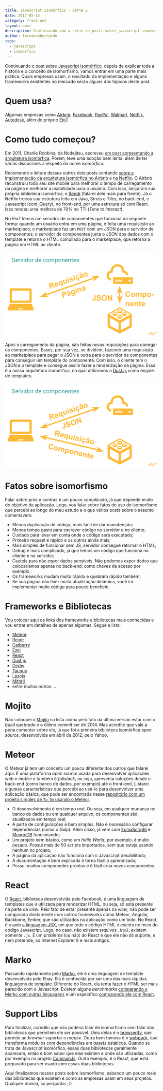 ```yaml
---
title: Javascript Isomórfico - parte 2
date: 2017-05-15
category: front-end
layout: post
description: Continuando com a série de posts sobre javascript isomórfico, agora falando um pouco mais sobre frameworks e onde usá-los.
author: fernandabernardo
tags:
  - javascript
  - isomorfico
---
```


Continuando o post sobre [Javascript isomórfico](/isomorfismo), depois de explicar toda a história e o conceito de isomorfismo, vamos entrar em uma parte mais prática. Quais empresas usam, o resultado da implementação e alguns frameworks existentes no mercado serão alguns dos tópicos deste post.

# Quem usa?
Algumas empresas como [Airbnb](https://www.airbnb.com.br/), [Facebook](https://www.facebook.com/), [PayPal](https://www.paypal.com/br/), [Walmart](https://www.walmart.com.br/), [Netflix](https://www.netflix.com/br/), [Autodesk](https://www.autodesk.com.br/), além do próprio [Elo7](https://www.elo7.com.br/).

# Como tudo começou?
Em 2011, Charlie Robbins, da Nodejitsu, escreveu [um post apresentando a arquitetura isomórfica](https://blog.nodejitsu.com/scaling-isomorphic-javascript-code/). Porém, teve uma adoção bem lenta, além de ter várias discussões a respeito do nome *isomórfico*.

Recomendo a leitura desses outros dois posts contando [sobre a implementação da arquitetura isomórfica no Airbnb](http://nerds.airbnb.com/isomorphic-javascript-future-web-apps/) e [na Netflix](http://techblog.netflix.com/2015/08/making-netflixcom-faster.html). O Airbnb reconstruiu todo seu site mobile para melhorar o tempo de carregamento da página e melhorar a usabilidade para o usuário. Com isso, lançaram sua própria biblioteca isomórfica, o [Rendr](http://rendrjs.github.io/) (falarei dele mais para frente). Já o Netflix trocou sua estrutura feita em Java, Struts e Tiles, no back-end, e Javascript (com jQuery), no front-end, por uma estrutura só com React. Isso rendeu uma melhora de 70% no TTI (*Time to Interact*).

No Elo7 temos um servidor de componentes que funciona da seguinte forma: quando um usuário entra em uma página, é feita uma requisição ao marketplace; o marketplace faz um `POST` com um JSON para o servidor de componentes; o servidor de componentes junta o JSON dos dados com o template e retorna o HTML compilado para o marketplace, que retorna a página em HTML ao cliente.

![Fluxo da primeira requisição](/images/isomorfismo-parte-2-1.png)

Após o carregamento da página, são feitas novas requisições para carregar os componentes. Esses, por sua vez, se dividem, fazendo uma requisição ao marketplace para pegar o JSON e outra para o servidor de componentes para conseguir um template do componente. Com isso, o cliente tem o JSON e o template e consegue assim fazer a renderização da página. Essa é a nossa arquitetura isomórfica, na qual utilizamos o [Dust.js](http://www.dustjs.com/) como engine de templates.

![Fluxo após o carregamento da página](/images/isomorfismo-parte-2-2.png)


# Fatos sobre isomorfismo
Falar sobre prós e contras é um pouco complicado, já que depende muito do objetivo da aplicação. Logo, vou falar sobre fatos do uso do isomorfismo que percebi ao longo do meu estudo e o que vários posts sobre o assunto comentavam:
* Menos duplicação de código, mais fácil de dar manutenção;
* Menos tempo gasto para escrever código no servidor e no cliente;
* Cuidado para levar em conta onde o código será executado;
* Primeiro request é rápido e os outros ainda mais;
* Mais simples de funcionar sem JS, servidor consegue retornar o HTML;
* Debug é mais complicado, já que temos um código que funciona no cliente e no servidor;
* Cautela para não expor dados sensíveis. Não podemos expor dados que colocaríamos apenas no back-end, como chaves de acesso por exemplo;
* Os frameworks mudam muito rápido e quebram rápido também;
* Se sua página não tiver muita atualização dinâmica, você irá implementar muito código para pouco benefício.

# Frameworks e Bibliotecas
Vou colocar aqui os links dos frameworks e bibliotecas mais conhecidas e vou entrar em detalhes de apenas algumas. Segue a lista:
* [Meteor](https://www.meteor.com/)
* [Rendr](http://rendrjs.github.io/)
* [Catberry](http://catberry.org/)
* [Ezel](http://ezeljs.com/)
* [React](https://facebook.github.io/react/)
* [Dust.js](http://www.dustjs.com/)
* [Derby](http://derbyjs.com/)
* [Taunus](https://github.com/taunus/taunus)
* [Lazojs](https://github.com/lazojs/lazo)
* [Mithril](http://mithril.js.org/)
* entre muitos outros ...

# Mojito
Não coloquei o [Mojito](https://github.com/yahoo/mojito) na lista acima pelo fato da última versão estar com o *build* quebrado e o último *commit* ser de 2014. Mas acredito que vale a pena comentar sobre ele, já que foi a primeira biblioteca isomórfica *open source*, desenvolvida em abril de 2012, pelo Yahoo.

# Meteor
O Meteor já tem um conceito um pouco diferente dos outros que falarei aqui. É uma plataforma *open source* usada para desenvolver aplicações web e mobile e também é *fullstack*, ou seja, apresenta soluções desde o back-end (como banco de dados, por exemplo) até o front-end. Listarei algumas características que percebi ao usá-lo para desenvolver uma aplicação básica, que pode ser encontrada nesse [repositório com um projeto simples de `To Do` usando o Meteor](https://github.com/FernandaBernardo/meteor-simple-todos).
* O desenvolvimento é em tempo real. Ou seja, em qualquer mudança no banco de dados ou em qualquer arquivo, os componentes são atualizados em tempo real;
* A parte de configurações é bem simples. Não é necessário configurar dependências (como o Gulp). Além disso, já vem com [EcmaScript6](http://es6-features.org/) e [MongoDB](https://www.mongodb.com/) funcionando;
* Um projeto bem básico, como um *Hello World*, por exemplo, é muito pesado. Possui mais de 50 scripts importados, sem que esteja usando nenhum no projeto;
* A página da aplicação não funciona com o Javascript desabilitado;
* A documentação é bem explicada e torna fácil o aprendizado;
* Possui muitos componentes prontos e é fácil criar novos componentes.

# React
O [React](https://facebook.github.io/react/), biblioteca desenvolvida pelo Facebook, é uma linguagem de templates que é utilizada para renderizar HTML, ou seja, só está presente na parte da *view*. Pelo fato de estar presente apenas na *view*, não pode ser comparado diretamente com outros frameworks como Meteor, Angular, Backbone, Ember, que são utilizados na aplicação como um todo.
No React, é usado [a linguagem JSX](https://jsx.github.io/), em que todo o código HTML é escrito no meio do código Javascript. Logo, no caso, não existem arquivos `.html`, existem somente `.js`. E um problema (ou não) do React é que ele não dá suporte, e nem pretende, ao Internet Explorer 8 e mais antigos.

# Marko
Passando rapidamente pelo [Marko](https://github.com/marko-js/marko), ele é uma linguagem de template desenvolvida pelo Ebay. Ela é conhecida por ser uma das mais rápidas linguagens de template. Diferente do React, ela tenta fazer o HTML ser mais parecido com o Javascript. Existem alguns *benchmarks* [comparando o Marko com outras linguagens](https://github.com/marko-js/templating-benchmarks) e um específico [comparando ele com React](https://github.com/patrick-steele-idem/marko-vs-react).

# Support Libs
Para finalizar, acredito que não poderia falar de isomorfismo sem falar das bibliotecas que permitem ele ser possível. Uma delas é o [browserify](http://browserify.org/), que permite ao *browser* suportar o *require*. Outra bem famosa é o [webpack](https://webpack.github.io/), que transforma módulos com dependências em *assets* estáticos. Quando se trata de Javascript isomórfico, essas duas bibliotecas geralmente aparecem, então é bom saber que elas existem e onde são utilizadas, como por exemplo no projeto [CommonJs](http://www.commonjs.org/). Outro exemplo, é o React, que está preparado para ser usado com essas duas bibliotecas.

Aqui finalizamos nossos posts sobre isomorfismo, sabendo um pouco mais das bibliotecas que existem e como as empresas usam em seus projetos. Qualquer dúvida, só perguntar ;D
